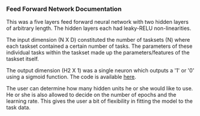 ### Feed Forward Network Documentation

This was a five layers feed forward neural network with two hidden layers of arbitrary length. The hidden layers each had leaky-RELU non-linearities. 

The input dimension (N X D) constituted the number of tasksets (N) where each taskset contained a certain number of tasks. The parameters of these individual tasks within the taskset made up the parameters/features of the taskset itself. 

The output dimension (H2 X 1) was a single neuron which outputs a '1' or '0' using a sigmoid function. The code is available [here](https://github.com/RobertHa/Bachelor-Thesis). 

The user can determine how many hidden units he or she would like to use. He or she is also allowed to decide on the number of epochs and the learning rate. This gives the user a bit of flexibility in fitting the model to the task data. 